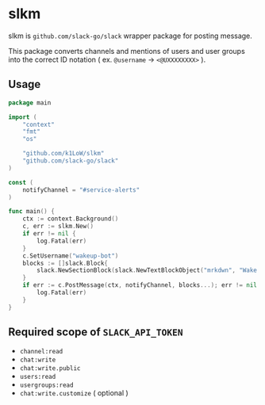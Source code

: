 # slkm

slkm is `github.com/slack-go/slack` wrapper package for posting message.

This package converts channels and mentions of users and user groups into the correct ID notation ( ex. `@username` -> `<@UXXXXXXXX>` ).

## Usage

``` go
package main

import (
	"context"
	"fmt"
	"os"

	"github.com/k1LoW/slkm"
	"github.com/slack-go/slack"
)

const (
	notifyChannel = "#service-alerts"
)

func main() {
	ctx := context.Background()
	c, err := slkm.New()
	if err != nil {
		log.Fatal(err)
	}
	c.SetUsername("wakeup-bot")
	blocks := []slack.Block{
		slack.NewSectionBlock(slack.NewTextBlockObject("mrkdwn", "Wake up @k1low !!", false, false), nil, nil),
	}
	if err := c.PostMessage(ctx, notifyChannel, blocks...); err != nil {
		log.Fatal(err)
	}
}

```

## Required scope of `SLACK_API_TOKEN`

- `channel:read`
- `chat:write`
- `chat:write.public`
- `users:read`
- `usergroups:read`
- `chat:write.customize` ( optional )
